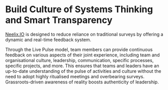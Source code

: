 # Build Culture of ﻿Systems Thinking and Smart Transparency

[Neelix.IO](https://team.neelix.io/) is designed to reduce reliance on traditional surveys by offering a dynamic and real-time feedback system. 

Through the Live Pulse model, team members can provide continuous feedback on various aspects of their joint experience, including team and organisational culture, leadership, communication, specific processes, specific projects, and more. This ensures that teams and leaders have an up-to-date understanding of the pulse of activities and culture without the need to adopt highly ritualised meetings and overbearing surveys. Grassroots-driven awareness of reality boosts authenticity of leadership.

